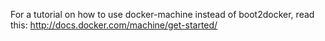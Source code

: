 For a tutorial on how to use docker-machine instead of boot2docker, read this:
http://docs.docker.com/machine/get-started/
